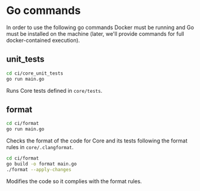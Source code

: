 # Go commands
In order to use the following go commands Docker must be running and Go must be installed on the machine (later, we'll provide commands for full docker-contained execution).

## unit_tests
```bash
cd ci/core_unit_tests
go run main.go
```
Runs Core tests defined in `core/tests`.

## format
```bash
cd ci/format
go run main.go
```
Checks the format of the code for Core and its tests following the format rules in `core/.clangformat`.

```bash
cd ci/format
go build -o format main.go
./format --apply-changes
```
Modifies the code so it complies with the format rules.
